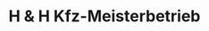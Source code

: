 ---
title: "H & H Kfz-Meisterbetrieb"
url: /neu-ulm/h-und-h-kfz-meisterbetrieb/
shop: Autowerkstatt
---